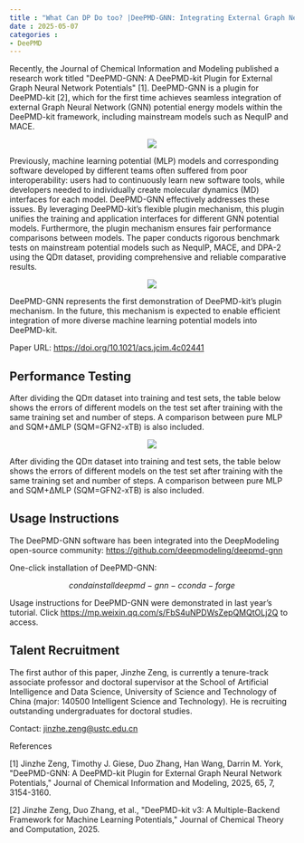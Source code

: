```yaml
---
title : "What Can DP Do too? |DeePMD-GNN: Integrating External Graph Neural Network Potentials into DeePMD-kit"
date : 2025-05-07
categories : 
- DeePMD
---
```


Recently, the Journal of Chemical Information and Modeling published a research work titled "DeePMD-GNN: A DeePMD-kit Plugin for External Graph Neural Network Potentials" [1]. DeePMD-GNN is a plugin for DeePMD-kit [2], which for the first time achieves seamless integration of external Graph Neural Network (GNN) potential energy models within the DeePMD-kit framework, including mainstream models such as NequIP and MACE.

<center>
<img src="https://dp-public.oss-cn-beijing.aliyuncs.com/community/Blog%20Files/DeePMD_07_05_2025/p1.png">
</center>

<!-- more -->

Previously, machine learning potential (MLP) models and corresponding software developed by different teams often suffered from poor interoperability: users had to continuously learn new software tools, while developers needed to individually create molecular dynamics (MD) interfaces for each model. DeePMD-GNN effectively addresses these issues. By leveraging DeePMD-kit’s flexible plugin mechanism, this plugin unifies the training and application interfaces for different GNN potential models. Furthermore, the plugin mechanism ensures fair performance comparisons between models. The paper conducts rigorous benchmark tests on mainstream potential models such as NequIP, MACE, and DPA-2 using the QDπ dataset, providing comprehensive and reliable comparative results.

<center>
<img src="https://dp-public.oss-cn-beijing.aliyuncs.com/community/Blog%20Files/DeePMD_07_05_2025/p2.png">
</center>

DeePMD-GNN represents the first demonstration of DeePMD-kit’s plugin mechanism. In the future, this mechanism is expected to enable efficient integration of more diverse machine learning potential models into DeePMD-kit.

Paper URL: https://doi.org/10.1021/acs.jcim.4c02441

## Performance Testing

After dividing the QDπ dataset into training and test sets, the table below shows the errors of different models on the test set after training with the same training set and number of steps. A comparison between pure MLP and SQM+ΔMLP (SQM=GFN2-xTB) is also included.

<center>
<img src="https://dp-public.oss-cn-beijing.aliyuncs.com/community/Blog%20Files/DeePMD_07_05_2025/p3.png">
</center>

After dividing the QDπ dataset into training and test sets, the table below shows the errors of different models on the test set after training with the same training set and number of steps. A comparison between pure MLP and SQM+ΔMLP (SQM=GFN2-xTB) is also included.

## Usage Instructions

The DeePMD-GNN software has been integrated into the DeepModeling open-source community:
https://github.com/deepmodeling/deepmd-gnn

One-click installation of DeePMD-GNN:

```math
conda install deepmd-gnn -c conda-forge
```

Usage instructions for DeePMD-GNN were demonstrated in last year’s tutorial. Click https://mp.weixin.qq.com/s/FbS4uNPDWsZepQMQtOLj2Q to access.

## Talent Recruitment

The first author of this paper, Jinzhe Zeng, is currently a tenure-track associate professor and doctoral supervisor at the School of Artificial Intelligence and Data Science, University of Science and Technology of China (major: 140500 Intelligent Science and Technology). He is recruiting outstanding undergraduates for doctoral studies.

Contact: jinzhe.zeng@ustc.edu.cn

References

[1] Jinzhe Zeng, Timothy J. Giese, Duo Zhang, Han Wang, Darrin M. York, "DeePMD-GNN: A DeePMD-kit Plugin for External Graph Neural Network Potentials," Journal of Chemical Information and Modeling, 2025, 65, 7, 3154-3160.

[2] Jinzhe Zeng, Duo Zhang, et al., "DeePMD-kit v3: A Multiple-Backend Framework for Machine Learning Potentials," Journal of Chemical Theory and Computation, 2025.
